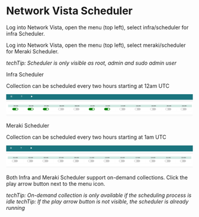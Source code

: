 # Network Vista Scheduler

Log into Network Vista, open the menu (top left), select infra/scheduler for infra Scheduler.

Log into Network Vista, open the menu (top left), select meraki/scheduler for Meraki Scheduler.

<i>techTip: Scheduler is only visible as root, admin and sudo admin user</i>

Infra Scheduler

Collection can be scheduled every two hours starting at 12am UTC

![img_1.png](img_1.png)

Meraki Scheduler

Collection can be scheduled every two hours starting at 1am UTC

![img.png](img.png)

Both Infra and Meraki Scheduler support on-demand collections. Click the play arrow button next to the menu icon. 

<i>techTip: On-demand collection is only available if the scheduling process is idle</i>
<i>techTip: If the play arrow button is not visible, the scheduler is already running</i>

